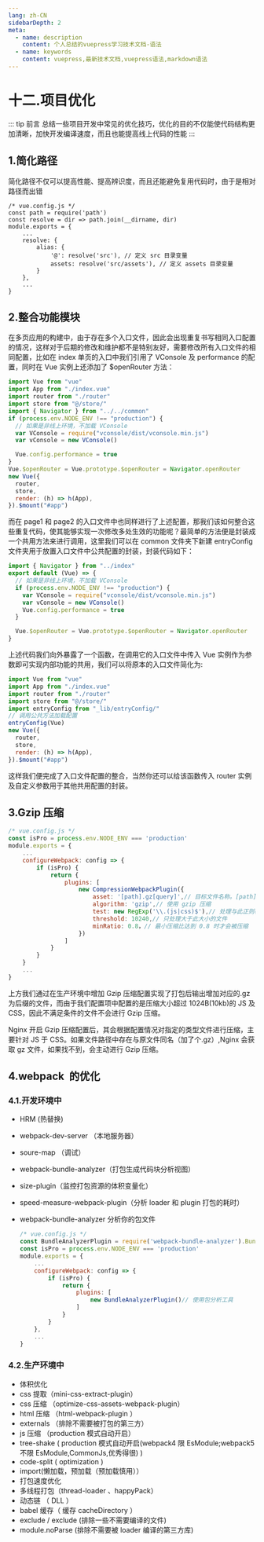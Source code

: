 ```yaml
---
lang: zh-CN
sidebarDepth: 2
meta:
  - name: description
    content: 个人总结的vuepress学习技术文档-语法
  - name: keywords
    content: vuepress,最新技术文档,vuepress语法,markdown语法
---
```


# 十二.项目优化

::: tip 前言
总结一些项目开发中常见的优化技巧，优化的目的不仅能使代码结构更加清晰，加快开发编译速度，而且也能提高线上代码的性能
:::

## 1.简化路径

简化路径不仅可以提高性能、提高辨识度，而且还能避免复用代码时，由于是相对路径而出错

```js{7-10}
/* vue.config.js */
const path = require('path')
const resolve = dir => path.join(__dirname, dir)
module.exports = {
    ...
    resolve: {
        alias: {
            '@': resolve('src'), // 定义 src 目录变量
            assets: resolve('src/assets'), // 定义 assets 目录变量
        }
    },
    ...
}
```

## 2.整合功能模块

在多页应用的构建中，由于存在多个入口文件，因此会出现重复书写相同入口配置的情况，这样对于后期的修改和维护都不是特别友好，需要修改所有入口文件的相同配置，比如在 index 单页的入口中我们引用了 VConsole 及 performance 的配置，同时在 Vue 实例上还添加了 \$openRouter 方法：

```js
import Vue from "vue"
import App from "./index.vue"
import router from "./router"
import store from "@/store/"
import { Navigator } from "../../common"
if (process.env.NODE_ENV !== "production") {
  // 如果是非线上环境，不加载 VConsole
  var VConsole = require("vconsole/dist/vconsole.min.js")
  var vConsole = new VConsole()

  Vue.config.performance = true
}
Vue.$openRouter = Vue.prototype.$openRouter = Navigator.openRouter
new Vue({
  router,
  store,
  render: (h) => h(App),
}).$mount("#app")
```

而在 page1 和 page2 的入口文件中也同样进行了上述配置，那我们该如何整合这些重复代码，使其能够实现一次修改多处生效的功能呢？最简单的方法便是封装成一个共用方法来进行调用，这里我们可以在 common 文件夹下新建 entryConfig 文件夹用于放置入口文件中公共配置的封装，封装代码如下：

```js
import { Navigator } from "../index"
export default (Vue) => {
  // 如果是非线上环境，不加载 VConsole
  if (process.env.NODE_ENV !== "production") {
    var VConsole = require("vconsole/dist/vconsole.min.js")
    var vConsole = new VConsole()
    Vue.config.performance = true
  }

  Vue.$openRouter = Vue.prototype.$openRouter = Navigator.openRouter
}
```

上述代码我们向外暴露了一个函数，在调用它的入口文件中传入 Vue 实例作为参数即可实现内部功能的共用，我们可以将原本的入口文件简化为:

```js
import Vue from "vue"
import App from "./index.vue"
import router from "./router"
import store from "@/store/"
import entryConfig from "_lib/entryConfig/"
// 调用公共方法加载配置
entryConfig(Vue)
new Vue({
  router,
  store,
  render: (h) => h(App),
}).$mount("#app")
```

这样我们便完成了入口文件配置的整合，当然你还可以给该函数传入 router 实例及自定义参数用于其他共用配置的封装。

## 3.Gzip 压缩

```js
/* vue.config.js */
const isPro = process.env.NODE_ENV === 'production'
module.exports = {
    ...
    configureWebpack: config => {
        if (isPro) {
            return {
                plugins: [
                    new CompressionWebpackPlugin({
                        asset: '[path].gz[query]',// 目标文件名称。[path] 被替换为原始文件的路径和 [query] 查询
                        algorithm: 'gzip',// 使用 gzip 压缩
                        test: new RegExp('\\.(js|css)$'),// 处理与此正则相匹配的所有文件
                        threshold: 10240,// 只处理大于此大小的文件
                        minRatio: 0.8，// 最小压缩比达到 0.8 时才会被压缩
                    })
                ]
            }
        }
    }
    ...
}
```

上方我们通过在生产环境中增加 Gzip 压缩配置实现了打包后输出增加对应的.gz 为后缀的文件，而由于我们配置项中配置的是压缩大小超过 1024B(10kb)的 JS 及 CSS，因此不满足条件的文件不会进行 Gzip 压缩。

Nginx 开启 Gzip 压缩配置后，其会根据配置情况对指定的类型文件进行压缩，主要针对 JS 于 CSS。如果文件路径中存在与原文件同名（加了个.gz）,Nginx 会获取 gz 文件，如果找不到，会主动进行 Gzip 压缩。

## 4.webpack  的优化

### 4.1.开发环境中

- HRM (热替换)
- webpack-dev-server （本地服务器）
- soure-map （调试）
- webpack-bundle-analyzer（打包生成代码块分析视图）
- size-plugin（监控打包资源的体积变量化）
- speed-measure-webpack-plugin（分析 loader 和 plugin 打包的耗时）
- webpack-bundle-analyzer 分析你的包文件

  ```js
  /* vue.config.js */
  const BundleAnalyzerPlugin = require('webpack-bundle-analyzer').BundleAnalyzerPlugin
  const isPro = process.env.NODE_ENV === 'production'
  module.exports = {
      ...
      configureWebpack: config => {
          if (isPro) {
              return {
                  plugins: [
                      new BundleAnalyzerPlugin()// 使用包分析工具
                  ]
              }
          }
      },
      ...
  }
  ```

### 4.2.生产环境中

- 体积优化
- css 提取（mini-css-extract-plugin）
- css 压缩 （optimize-css-assets-webpack-plugin）
- html 压缩 （html-webpack-plugin ）
- externals （排除不需要被打包的第三方）
- js 压缩 （production 模式自动开启）
- tree-shake ( production 模式自动开启(webpack4 限 EsModule;webpack5 不限 EsModule,CommonJs,优秀得很) )
- code-split ( optimization )
- import(懒加载，预加载（预加载慎用））
- 打包速度优化
- 多线程打包（thread-loader 、happyPack）
- 动态链 （ DLL ）
- babel 缓存（ 缓存 cacheDirectory ）
- exclude / exclude (排除一些不需要编译的文件)
- module.noParse (排除不需要被 loader 编译的第三方库)
